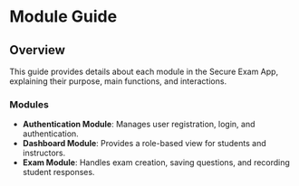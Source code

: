 # Module Guide

## Overview
This guide provides details about each module in the Secure Exam App, explaining their purpose, main functions, and interactions.

### Modules
- **Authentication Module**: Manages user registration, login, and authentication.
- **Dashboard Module**: Provides a role-based view for students and instructors.
- **Exam Module**: Handles exam creation, saving questions, and recording student responses.
